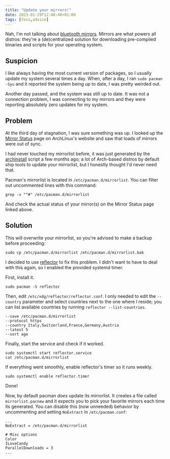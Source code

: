```yaml
---
title: "Update your mirrors!"
date: 2023-01-29T12:48:40+01:00
tags: [foss,advice]
---
```


Nah, I'm not talking about [bluetooth mirrors](https://www.bathshack.com/blog/bluetooth-mirrors-everything-you-need-to-know-before-you-buy/). Mirrors are what powers all distros: they're a (de)centralized solution for downloading pre-compiled binaries and scripts for your operating system.

## Suspicion
I like always having the most current version of packages, so I usually update my system several times a day. When, after a day, I ran `sudo pacman -Syu` and it reported the system being up to date, I was pretty weirded out.

Another day passed, and the system was still up to date. It was not a connection problem, I was connecting to my mirrors and they were reporting absolutely zero updates for my system.

## Problem

At the third day of stagnation, I was sure something was up. I looked up the [Mirror Status](https://archlinux.org/mirrors/status/) page on ArchLinux's website and saw that loads of mirrors were out of sync.

I had never touched my mirrorlist before, it was just generated by the  [archinstall](https://github.com/archlinux/archinstall) script a few months ago; a lot of Arch-based distros by default ship tools to update your mirrorlist, but I honestly thought I'd never need that.

Pacman's mirrorlist is located in `/etc/pacman.d/mirrorlist`. You can filter out uncommented lines with this command:

```
grep -v "^#" /etc/pacman.d/mirrorlist
```

And check the actual status of your mirror(s) on the Mirror Status page linked above.

## Solution

This will overwrite your mirrorlist, so you're advised to make a backup before proceeding:

```
sudo cp /etc/pacman.d/mirrorlist /etc/pacman.d/mirrorlist.bak
```

I decided to use [reflector](https://xyne.dev/projects/reflector/) to fix this problem. I didn't want to have to deal with this again, so I enabled the provided systemd timer.

First, install it.

```
sudo pacman -S reflector
```

Then, edit `/etc/xdg/reflector/reflector.conf`. I only needed to edit the `--country` parameter and select countries next to the one where I reside; you can list available countries by running `reflector --list-countries`.

```
--save /etc/pacman.d/mirrorlist
--protocol https
--country Italy,Switzerland,France,Germany,Austria
--latest 5
--sort age
```

Finally, start the service and check if it worked.
```
sudo systemctl start reflector.service
cat /etc/pacman.d/mirrorlist
```

If everything went smoothly, enable reflector's timer so it runs weekly.
```
sudo systemctl enable reflector.timer
```

Done!

Now, by default pacman _does_ update its mirrorlist. It creates a file called `mirrorlist.pacnew` and it expects you to pick your favorite mirrors each time its generated. You can disable this (now unneeded) behavior by uncommenting and setting `NoExtract` in `/etc/pacman.conf`:

```
...
NoExtract = /etc/pacman.d/mirrorlist

# Misc options
Color
ILoveCandy
ParallelDownloads = 3
...
```
